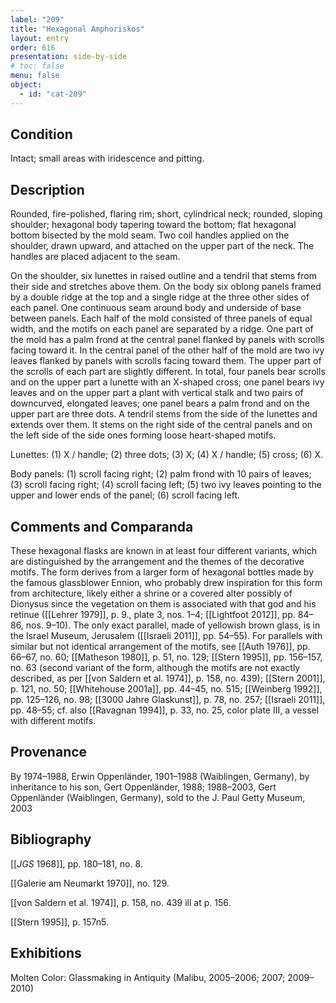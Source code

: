 ```yaml
---
label: "209"
title: "Hexagonal Amphoriskos"
layout: entry
order: 616
presentation: side-by-side
# toc: false
menu: false
object:
  - id: "cat-209"
---
```


## Condition

Intact; small areas with iridescence and pitting.

## Description

Rounded, fire-polished, flaring rim; short, cylindrical neck; rounded, sloping shoulder; hexagonal body tapering toward the bottom; flat hexagonal bottom bisected by the mold seam. Two coil handles applied on the shoulder, drawn upward, and attached on the upper part of the neck. The handles are placed adjacent to the seam.

On the shoulder, six lunettes in raised outline and a tendril that stems from their side and stretches above them. On the body six oblong panels framed by a double ridge at the top and a single ridge at the three other sides of each panel. One continuous seam around body and underside of base between panels. Each half of the mold consisted of three panels of equal width, and the motifs on each panel are separated by a ridge. One part of the mold has a palm frond at the central panel flanked by panels with scrolls facing toward it. In the central panel of the other half of the mold are two ivy leaves flanked by panels with scrolls facing toward them. The upper part of the scrolls of each part are slightly different. In total, four panels bear scrolls and on the upper part a lunette with an X-shaped cross; one panel bears ivy leaves and on the upper part a plant with vertical stalk and two pairs of downcurved, elongated leaves; one panel bears a palm frond and on the upper part are three dots. A tendril stems from the side of the lunettes and extends over them. It stems on the right side of the central panels and on the left side of the side ones forming loose heart-shaped motifs.

Lunettes: (1) X / handle; (2) three dots; (3) X; (4) X / handle; (5) cross; (6) X.

Body panels: (1) scroll facing right; (2) palm frond with 10 pairs of leaves; (3) scroll facing right; (4) scroll facing left; (5) two ivy leaves pointing to the upper and lower ends of the panel; (6) scroll facing left.

## Comments and Comparanda

These hexagonal flasks are known in at least four different variants, which are distinguished by the arrangement and the themes of the decorative motifs. The form derives from a larger form of hexagonal bottles made by the famous glassblower Ennion, who probably drew inspiration for this form from architecture, likely either a shrine or a covered alter possibly of Dionysus since the vegetation on them is associated with that god and his retinue ([[Lehrer 1979]], p. 9., plate 3, nos. 1–4; [[Lightfoot 2012]], pp. 84–86, nos. 9–10). The only exact parallel, made of yellowish brown glass, is in the Israel Museum, Jerusalem ([[Israeli 2011]], pp. 54–55). For parallels with similar but not identical arrangement of the motifs, see [[Auth 1976]], pp. 66–67, no. 60; [[Matheson 1980]], p. 51, no. 129; [[Stern 1995]], pp. 156–157, no. 63 (second variant of the form, although the motifs are not exactly described, as per [[von Saldern et al. 1974]], p. 158, no. 439); [[Stern 2001]], p. 121, no. 50; [[Whitehouse 2001a]], pp. 44–45, no. 515; [[Weinberg 1992]], pp. 125–126, no. 98; [[3000 Jahre Glaskunst]], p. 78, no. 257; [[Israeli 2011]], pp. 48–55; cf. also [[Ravagnan 1994]], p. 33, no. 25, color plate III, a vessel with different motifs.

## Provenance

By 1974–1988, Erwin Oppenländer, 1901–1988 (Waiblingen, Germany), by inheritance to his son, Gert Oppenländer, 1988; 1988–2003, Gert Oppenländer (Waiblingen, Germany), sold to the J. Paul Getty Museum, 2003

## Bibliography

[[*JGS* 1968]], pp. 180–181, no. 8.

[[Galerie am Neumarkt 1970]], no. 129.

[[von Saldern et al. 1974]], p. 158, no. 439 ill at p. 156.

[[Stern 1995]], p. 157n5.

## Exhibitions

Molten Color: Glassmaking in Antiquity (Malibu, 2005–2006; 2007; 2009–2010)